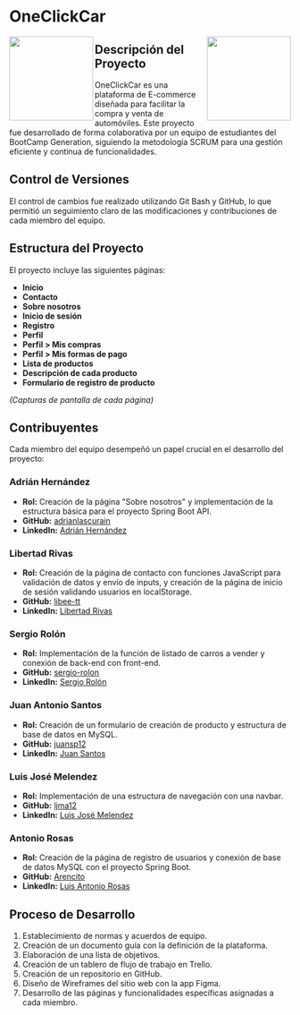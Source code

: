 # OneClickCar

<img align="right" width="150" height="150" src="https://res.cloudinary.com/duxbrimwv/image/upload/v1725420086/Logox_uoxcvr.png">

<img align="left" width="150" height="150" src="https://media-exp1.licdn.com/dms/image/C4E0BAQF7BYCCZt5epw/company-logo_200_200/0?e=2159024400&v=beta&t=qUAFP9bUgBEEXGVQYpUXW1J_OiP8e0r4rFBpqp8OrxA">


## Descripción del Proyecto

OneClickCar es una plataforma de E-commerce diseñada para facilitar la compra y venta de automóviles. Este proyecto fue desarrollado de forma colaborativa por un equipo de estudiantes del BootCamp Generation, siguiendo la metodología SCRUM para una gestión eficiente y continua de funcionalidades.

## Control de Versiones

El control de cambios fue realizado utilizando Git Bash y GitHub, lo que permitió un seguimiento claro de las modificaciones y contribuciones de cada miembro del equipo.

## Estructura del Proyecto

El proyecto incluye las siguientes páginas:

- **Inicio**
- **Contacto**
- **Sobre nosotros**
- **Inicio de sesión**
- **Registro**
- **Perfil**
- **Perfil > Mis compras**
- **Perfil > Mis formas de pago**
- **Lista de productos**
- **Descripción de cada producto**
- **Formulario de registro de producto**

*(Capturas de pantalla de cada página)*

## Contribuyentes

Cada miembro del equipo desempeñó un papel crucial en el desarrollo del proyecto:

### Adrián Hernández
- **Rol:** Creación de la página "Sobre nosotros" y implementación de la estructura básica para el proyecto Spring Boot API.
- **GitHub:** [adrianlascurain](https://github.com/adrianlascurain)
- **LinkedIn:** [Adrián Hernández](https://www.linkedin.com/in/adri%C3%A1n-hern%C3%A1ndez-lascurain-3b9843309/)

### Libertad Rivas
- **Rol:** Creación de la página de contacto con funciones JavaScript para validación de datos y envío de inputs, y creación de la página de inicio de sesión validando usuarios en localStorage.
- **GitHub:** [libee-tt](https://github.com/libee-tt)
- **LinkedIn:** [Libertad Rivas](https://www.linkedin.com/in/libertadrivas?utm_source=share&utm_campaign=share_via&utm_content=profile&utm_medium=android_app)

### Sergio Rolón
- **Rol:** Implementación de la función de listado de carros a vender y conexión de back-end con front-end.
- **GitHub:** [sergio-rolon](https://github.com/sergio-rolon)
- **LinkedIn:** [Sergio Rolón](https://www.linkedin.com/in/sergiorolon/)

### Juan Antonio Santos
- **Rol:** Creación de un formulario de creación de producto y estructura de base de datos en MySQL.
- **GitHub:** [juansp12](https://github.com/juansp12)
- **LinkedIn:** [Juan Santos](https://www.linkedin.com/in/juan-santos-99252722b)

### Luis José Melendez
- **Rol:** Implementación de una estructura de navegación con una navbar.
- **GitHub:** [ljma12](https://github.com/ljma12)
- **LinkedIn:** [Luis José Melendez](https://www.linkedin.com/in/luisjosemelendezarvizu)

### Antonio Rosas
- **Rol:** Creación de la página de registro de usuarios y conexión de base de datos MySQL con el proyecto Spring Boot.
- **GitHub:** [Arencito](https://github.com/Arencito)
- **LinkedIn:** [Luis Antonio Rosas](https://www.linkedin.com/in/luis-antonio-rosas-sol%C3%ADs-407a37279/)

## Proceso de Desarrollo

1. Establecimiento de normas y acuerdos de equipo.
2. Creación de un documento guía con la definición de la plataforma.
3. Elaboración de una lista de objetivos.
4. Creación de un tablero de flujo de trabajo en Trello.
5. Creación de un repositorio en GitHub.
6. Diseño de Wireframes del sitio web con la app Figma.
7. Desarrollo de las páginas y funcionalidades específicas asignadas a cada miembro.
